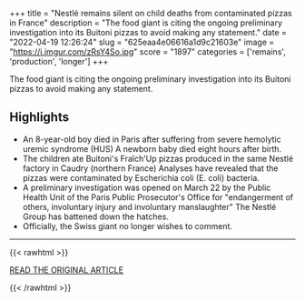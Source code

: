 +++
title = "Nestlé remains silent on child deaths from contaminated pizzas in France"
description = "The food giant is citing the ongoing preliminary investigation into its Buitoni pizzas to avoid making any statement."
date = "2022-04-19 12:26:24"
slug = "625eaa4e06616a1d9c21603e"
image = "https://i.imgur.com/zRsY4So.jpg"
score = "1897"
categories = ['remains', 'production', 'longer']
+++

The food giant is citing the ongoing preliminary investigation into its Buitoni pizzas to avoid making any statement.

## Highlights

- An 8-year-old boy died in Paris after suffering from severe hemolytic uremic syndrome (HUS) A newborn baby died eight hours after birth.
- The children ate Buitoni's Fraîch'Up pizzas produced in the same Nestlé factory in Caudry (northern France) Analyses have revealed that the pizzas were contaminated by Escherichia coli (E. coli) bacteria.
- A preliminary investigation was opened on March 22 by the Public Health Unit of the Paris Public Prosecutor's Office for "endangerment of others, involuntary injury and involuntary manslaughter" The Nestlé Group has battened down the hatches.
- Officially, the Swiss giant no longer wishes to comment.

---

{{< rawhtml >}}
  <p class="article-category">
    <a target="_blank" href="https://www.lemonde.fr/en/environment/article/2022/04/18/nestle-remains-silent-on-child-deaths-from-contaminated-pizzas_5980892_114.html">READ THE ORIGINAL ARTICLE</a>
  </p>
{{< /rawhtml >}}

